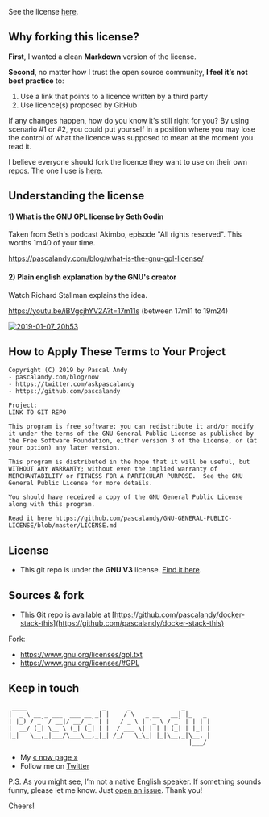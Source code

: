 See the license [here](https://github.com/pascalandy/GNU-GENERAL-PUBLIC-LICENSE/blob/master/LICENSE.md).


## Why forking this license?

**First**, I wanted a clean **Markdown** version of the license.

**Second**, no matter how I trust the open source community, **I feel it’s not best practice** to: 

1. Use a link that points to a licence written by a third party
2. Use licence(s) proposed by GitHub

If any changes happen, how do you know it's still right for you? By using scenario #1 or #2, you could put yourself in a position where you may lose the control of what the licence was supposed to mean at the moment you read it.

I believe everyone should fork the licence they want to use on their own repos. The one I use is [here](https://github.com/pascalandy/GNU-GENERAL-PUBLIC-LICENSE/blob/master/LICENSE). 


## Understanding the license

#### 1) What is the GNU GPL license by Seth Godin

Taken from Seth's podcast Akimbo, episode "All rights reserved". This worths 1m40 of your time.

https://pascalandy.com/blog/what-is-the-gnu-gpl-license/

#### 2) Plain english explanation by the GNU's creator

Watch Richard Stallman explains the idea.

https://youtu.be/iBVgcjhYV2A?t=17m11s (between 17m11 to 19m24)

[![2019-01-07_20h53](https://user-images.githubusercontent.com/6694151/50804962-4f000b80-12be-11e9-8dfa-5c7b2639e8f6.jpg)](https://youtu.be/iBVgcjhYV2A?t=17m11s)


## How to Apply These Terms to Your Project

```
Copyright (C) 2019 by Pascal Andy
- pascalandy.com/blog/now
- https://twitter.com/askpascalandy
- https://github.com/pascalandy

Project:
LINK TO GIT REPO

This program is free software: you can redistribute it and/or modify it under the terms of the GNU General Public License as published by the Free Software Foundation, either version 3 of the License, or (at your option) any later version.

This program is distributed in the hope that it will be useful, but WITHOUT ANY WARRANTY; without even the implied warranty of MERCHANTABILITY or FITNESS FOR A PARTICULAR PURPOSE.  See the GNU General Public License for more details.

You should have received a copy of the GNU General Public License along with this program.

Read it here https://github.com/pascalandy/GNU-GENERAL-PUBLIC-LICENSE/blob/master/LICENSE.md
```


## License

- This git repo is under the **GNU V3** license. [Find it here](https://github.com/pascalandy/GNU-GENERAL-PUBLIC-LICENSE/blob/master/LICENSE.md).


## Sources & fork

- This Git repo is available at [https://github.com/pascalandy/docker-stack-this](https://github.com/pascalandy/docker-stack-this)

Fork:
- https://www.gnu.org/licenses/gpl.txt
- https://www.gnu.org/licenses/#GPL


## Keep in touch

```
 ____                     _      _              _
|  _ \ __ _ ___  ___ __ _| |    / \   _ __   __| |_   _
| |_) / _` / __|/ __/ _` | |   / _ \ | '_ \ / _` | | | |
|  __/ (_| \__ \ (_| (_| | |  / ___ \| | | | (_| | |_| |
|_|   \__,_|___/\___\__,_|_| /_/   \_\_| |_|\__,_|\__, |
                                                  |___/
```

- My [« now page »](https://pascalandy.com/blog/now/)
- Follow me on [Twitter](https://twitter.com/askpascalandy)

P.S. As you might see, I’m not a native English speaker. If something sounds funny, please let me know.  Just [open an issue](https://github.com/firepress-org/ghostfire/issues). Thank you!

Cheers!
